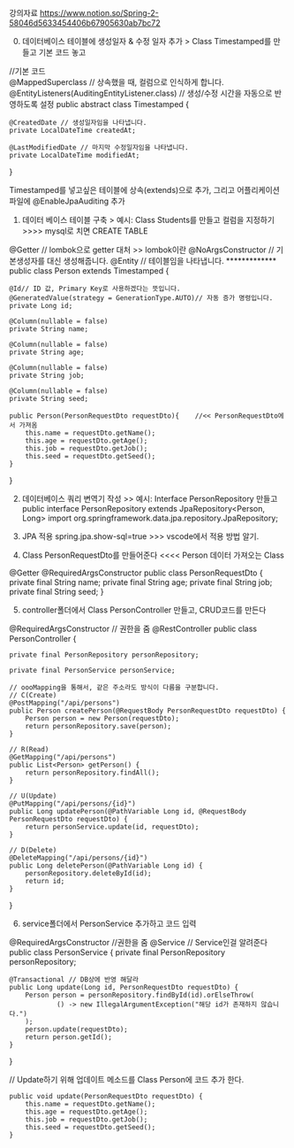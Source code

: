 강의자료
https://www.notion.so/Spring-2-58046d5633454406b67905630ab7bc72

0. 데이터베이스 테이블에 생성일자 & 수정 일자 추가 > Class Timestamped를 만들고 기본 코드 놓고

//기본 코드     
@MappedSuperclass // 상속했을 때, 컬럼으로 인식하게 합니다.
@EntityListeners(AuditingEntityListener.class) // 생성/수정 시간을 자동으로 반영하도록 설정
public abstract class Timestamped {

    @CreatedDate // 생성일자임을 나타냅니다.
    private LocalDateTime createdAt;

    @LastModifiedDate // 마지막 수정일자임을 나타냅니다.
    private LocalDateTime modifiedAt;
}

Timestamped를 넣고싶은 테이블에 상속(extends)으로 추가, 그리고 어플리케이션 파일에 @EnableJpaAuditing 추가 

1. 데이터 베이스 테이블 구축 > 예시: Class Students를 만들고 컬럼을 지정하기    >>>> mysql로 치면 CREATE TABLE

@Getter // lombok으로 getter 대처 >> lombok이란 
@NoArgsConstructor // 기본생성자를 대신 생성해줍니다.
@Entity // 테이블임을 나타냅니다.   ************* 
public class Person extends Timestamped {

    @Id// ID 값, Primary Key로 사용하겠다는 뜻입니다.
    @GeneratedValue(strategy = GenerationType.AUTO)// 자동 증가 명령입니다.
    private Long id;

    @Column(nullable = false)
    private String name;

    @Column(nullable = false)
    private String age;

    @Column(nullable = false)
    private String job;

    @Column(nullable = false)
    private String seed;

    public Person(PersonRequestDto requestDto){    //<< PersonRequestDto에서 가져옴 
        this.name = requestDto.getName();
        this.age = requestDto.getAge();
        this.job = requestDto.getJob();
        this.seed = requestDto.getSeed();
    }
}

2. 데이터베이스 쿼리 변역기 작성 >> 예시: Interface  PersonRepository 만들고 public interface PersonRepository extends JpaRepository<Person, Long>
import org.springframework.data.jpa.repository.JpaRepository;

3. JPA 적용 spring.jpa.show-sql=true >>> vscode에서 적용 방법 알기.


4. Class PersonRequestDto를 만들어준다  <<<<  Person 데이터 가져오는 Class

@Getter
@RequiredArgsConstructor
public class PersonRequestDto {
    private final String name;
    private final String age;
    private final String job;
    private final String seed;
}

5. controller폴더에서 Class PersonController 만들고, CRUD코드를 만든다

@RequiredArgsConstructor // 권한을 줌
@RestController
public class PersonController {

    private final PersonRepository personRepository;

    private final PersonService personService;

    // oooMapping을 통해서, 같은 주소라도 방식이 다름을 구분합니다.
    // C(Create)
    @PostMapping("/api/persons")
    public Person createPerson(@RequestBody PersonRequestDto requestDto) {
        Person person = new Person(requestDto);
        return personRepository.save(person);
    }

    // R(Read)
    @GetMapping("/api/persons")
    public List<Person> getPerson() {
        return personRepository.findAll();
    }

    // U(Update)
    @PutMapping("/api/persons/{id}")
    public Long updatePerson(@PathVariable Long id, @RequestBody PersonRequestDto requestDto) {
        return personService.update(id, requestDto);
    }
    
    // D(Delete)
    @DeleteMapping("/api/persons/{id}")
    public Long deletePerson(@PathVariable Long id) {
        personRepository.deleteById(id);
        return id;
    }
}

6. service폴더에서 PersonService 추가하고 코드 입력

@RequiredArgsConstructor //권한을 줌
@Service // Service인걸 알려준다
public class PersonService {
    private final PersonRepository personRepository;

    @Transactional // DB상에 반영 해달라
    public Long update(Long id, PersonRequestDto requestDto) {
        Person person = personRepository.findById(id).orElseThrow(
                () -> new IllegalArgumentException("해당 id가 존재하지 않습니다.")
        );
        person.update(requestDto);
        return person.getId();
    }
}

// Update하기 위해 업데이트 메소드를 Class Person에 코드 추가 한다. 

    public void update(PersonRequestDto requestDto) {
        this.name = requestDto.getName();
        this.age = requestDto.getAge();
        this.job = requestDto.getJob();
        this.seed = requestDto.getSeed();
    }
